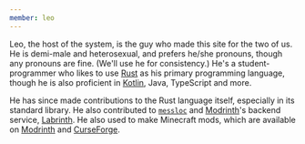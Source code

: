 ```yaml
---
member: leo
---
```


<span class="leo">Leo</span>, the host of the system, is the guy who made
this site for the two of us.
He is demi-male and heterosexual, and prefers
<span class="pronoun he">he</span>/<span class="pronoun she">she</span> pronouns,
though <span class="pronoun any">any</span> pronouns are fine.
(We'll use <span class="pronoun he">he</span> for consistency.)
He's a student-programmer who likes to use [Rust] as his primary programming language, 
though he is also proficient in [Kotlin], Java, TypeScript and more.

He has since made contributions to the Rust language itself, especially in its standard library.
He also contributed to [`messloc`] and [Modrinth]'s backend service, [Labrinth].
He also used to make Minecraft mods, which are available on [Modrinth] and [CurseForge].

[Rust]: https://rust-lang.org
[Kotlin]: https://kotlinlang.org
[`messloc`]: https://github.com/messloc/messloc
[Labrinth]: https://github.com/modrinth/labrinth
[Modrinth]: https://modrinth.com/user/leocth
[CurseForge]: https://www.curseforge.com/members/leocth/projects